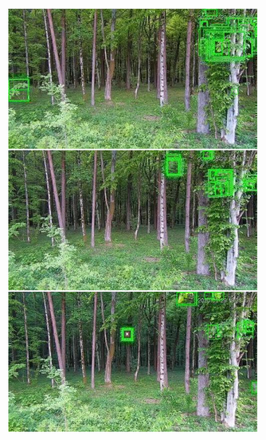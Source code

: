 ![20200529-182054-185059](in/20200529/20200529-182054-185059_0_.jpg)
![20200529-185104-192109](in/20200529/20200529-185104-192109_0_.jpg)
![20200529-192114-195119](in/20200529/20200529-192114-195119_0_.jpg)
